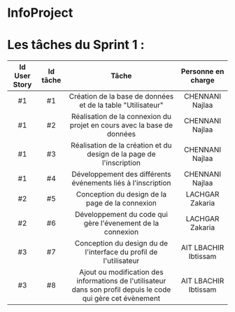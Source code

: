 # InfoProject

# Les tâches du Sprint 1 :

| Id User Story |      Id tâche      |  Tâche |  Personne en charge |
|:--:|:----------------------------------------------------------------------------:|:-:|:-:|
| #1 | #1 | Création de la base de données et de la table "Utilisateur" | CHENNANI Najlaa |
| #1 | #2 | Réalisation de la connexion du projet en cours avec la base de données | CHENNANI Najlaa |
| #1 | #3 | Réalisation de la création et du design de la page de l'inscription | CHENNANI Najlaa |
| #1 | #4 | Développement des différents événements liés à l'inscription | CHENNANI Najlaa |
| #2 | #5 | Conception du design de la page de la connexion | LACHGAR Zakaria |
| #2 | #6 | Développement du code qui gère l'évenement de la connexion | LACHGAR Zakaria |
| #3 | #7 | Conception du design du de l'interface du profil de l'utilisateur | AIT LBACHIR Ibtissam |
| #3 | #8 | Ajout ou modification des informations de l'utilisateur dans son profil depuis le code qui gère cet évènement | AIT LBACHIR Ibtissam |



